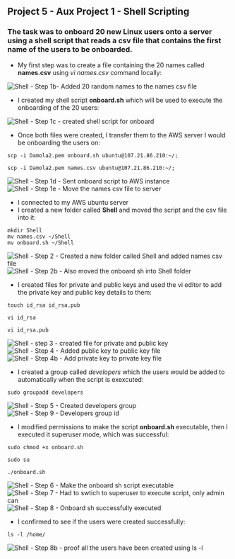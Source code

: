 ##  Project 5 - Aux Project 1 - Shell Scripting
###  The task was to onboard 20 new Linux users onto a server using a shell script that reads a csv file that contains the first name of the users to be onboarded.

* My first step was to create a file containing the 20 names called **names.csv** using *vi names.csv* command locally:

![Shell - Step 1b- Added 20 random names to the names csv file](https://user-images.githubusercontent.com/116941965/211257958-8a19a567-3133-4929-a10c-73ed9b26a5f8.PNG)

* I created my shell script **onboard.sh** which will be used to execute the onboarding of the 20 users:

![Shell - Step 1c - created shell script for onboard](https://user-images.githubusercontent.com/116941965/211258632-74a69fad-334b-4508-89fe-a293076072bc.PNG)

* Once both files were created, I transfer them to the AWS server I would be onboarding the users on:
```
scp -i Damola2.pem onboard.sh ubuntu@107.21.86.210:~/;
```
```
scp -i Damola2.pem names.csv ubuntu@107.21.86.210:~/;
```
![Shell - Step 1d - Sent onboard script to AWS instance](https://user-images.githubusercontent.com/116941965/211259305-9caa56fd-9229-4889-83f7-696c4229517d.PNG)
![Shell - Step 1e  - Move the names csv file to server](https://user-images.githubusercontent.com/116941965/211259394-5949fe4b-6032-491d-8655-a1bbd79e9a7f.PNG)

* I connected to my AWS ubuntu server
* I created a new folder called **Shell** and moved the script and the csv file into it:
```
mkdir Shell
mv names.csv ~/Shell
mv onboard.sh ~/Shell
```
![Shell - Step 2 - Created a new folder called Shell and added names csv file](https://user-images.githubusercontent.com/116941965/211260446-d64192f8-df7b-4812-87da-e09b364a801f.PNG)
![Shell - Step 2b - Also moved the onboard sh into Shell folder](https://user-images.githubusercontent.com/116941965/211260533-041fcab3-972b-41b3-8293-6b5169929145.PNG)

* I created files for private and public keys and used the vi editor to add the private key and public key details to them:
```
touch id_rsa id_rsa.pub
```
```
vi id_rsa
```
```
vi id_rsa.pub
```
![Shell - step 3 - created file for private and public key](https://user-images.githubusercontent.com/116941965/211261104-6dc8f22a-88ad-4410-b24e-468bf7c8648b.PNG)
![Shell - Step 4 - Added public key to public key file](https://user-images.githubusercontent.com/116941965/211261152-afd7c4c5-6117-4807-b3ac-d09237ddb195.PNG)
![Shell - Step 4b - Add private key to private key file](https://user-images.githubusercontent.com/116941965/211261205-18ce9eb9-7020-4f14-aeba-3501bfcdd005.PNG)

* I created a group called *developers* which the users would be added to automatically when the script is exexcuted:
```
sudo groupadd developers
```
![Shell - Step 5 - Created developers group](https://user-images.githubusercontent.com/116941965/211261670-7cec243a-dc29-43c1-945e-5687cf3dad84.PNG)
![Shell - Step 9 - Developers group id](https://user-images.githubusercontent.com/116941965/211262916-9c7e4ee5-85d3-43fc-a74c-4b0cb4bf0881.PNG)

* I modified permissions to make the script **onboard.sh** executable, then I executed it superuser mode, which was successful:
```
sudo chmod +x onboard.sh
```
```
sudo su
```
```
./onboard.sh
```
![Shell - Step 6 - Make the onboard sh script executable](https://user-images.githubusercontent.com/116941965/211262264-8c8b3a43-3a37-45e6-a1ba-9d9cbd29e979.PNG)
![Shell - Step 7 - Had to swtich to superuser to execute script, only admin can](https://user-images.githubusercontent.com/116941965/211262310-fd3dd72d-7986-4d5f-bc6e-31d0e2f88e11.PNG)
![Shell - Step 8 - Onboard sh successfully executed](https://user-images.githubusercontent.com/116941965/211262376-5c326dd1-7329-49d3-9fdb-01823ef6aa4e.PNG)

* I confirmed to see if the users were created successfully:
```
ls -l /home/
```
![Shell - Step 8b - proof all the users have been created using ls -l](https://user-images.githubusercontent.com/116941965/211262684-5604c9b8-77e0-44c4-b9b0-d35c72a93124.PNG)




